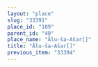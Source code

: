 ```yaml
---
layout: "place"
slug: "33391"
place_id: "109"
parent_id: "40"
place_name: "Ālu-ša-Ašar[]"
title: "Ālu-ša-Ašar[]"
previous_item: "33394"
---
```

